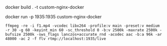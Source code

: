 docker build . -t custom-nginx-docker

docker run -p 1935:1935 custom-nginx-docker


```
ffmpeg -re -i f1.mp4 -vcodec libx264 -profile:v main -preset:v medium -r 30 -g 60 -keyint_min 60 -sc_threshold 0 -b:v 2500k -maxrate 2500k -bufsize 2500k -sws_flags lanczos+accurate_rnd -acodec aac -b:a 96k -ar 48000 -ac 2 -f flv rtmp://localhost:1935/live
```